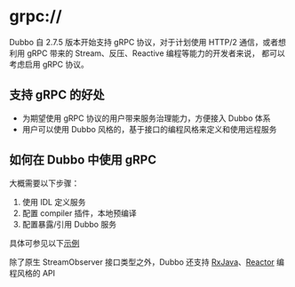 # grpc://

Dubbo 自 2.7.5 版本开始支持 gRPC 协议，对于计划使用 HTTP/2 通信，或者想利用 gRPC 带来的 Stream、反压、Reactive 编程等能力的开发者来说，
都可以考虑启用 gRPC 协议。

## 支持 gRPC 的好处
* 为期望使用 gRPC 协议的用户带来服务治理能力，方便接入 Dubbo 体系
* 用户可以使用 Dubbo 风格的，基于接口的编程风格来定义和使用远程服务

## 如何在 Dubbo 中使用 gRPC
大概需要以下步骤：  
1. 使用 IDL 定义服务
2. 配置 compiler 插件，本地预编译
3. 配置暴露/引用 Dubbo 服务

具体可参见以下[示例](https://github.com/apache/dubbo-samples/tree/master/java/dubbo-samples-grpc/dubbo-samples-original)

除了原生 StreamObserver 接口类型之外，Dubbo 还支持 [RxJava](https://github.com/apache/dubbo-samples/tree/master/java/dubbo-samples-grpc/dubbo-samples-rxjava)、[Reactor](https://github.com/apache/dubbo-samples/tree/master/java/dubbo-samples-grpc/dubbo-samples-reactor) 编程风格的 API

